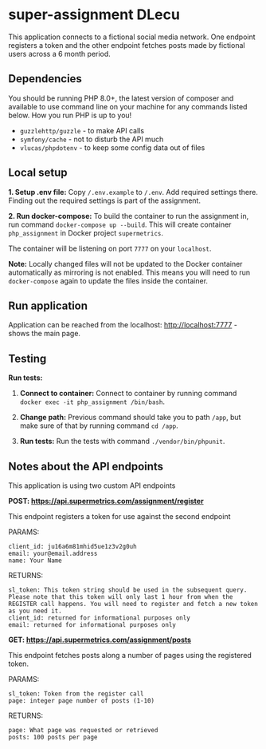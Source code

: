 # super-assignment DLecu

This application connects to a fictional social media network. One endpoint registers a token and the other endpoint fetches posts made by fictional users across a 6 month period.

## Dependencies

You should be running PHP 8.0+, the latest version of composer and available to use command line on your machine for any commands listed below. How you run PHP is up to you!

* `guzzlehttp/guzzle` - to make API calls
* `symfony/cache` - not to disturb the API much
* `vlucas/phpdotenv` - to keep some config data out of files

## Local setup

**1. Setup .env file:** Copy `/.env.example` to `/.env`. Add required settings there. Finding out the required settings is part of the assignment.

**2. Run docker-compose:**
To build the container to run the assignment in, run command `docker-compose up --build`. This will create container `php_assignment` in Docker project `supermetrics`.

The container will be listening on port `7777` on your `localhost`.

**Note:** Locally changed files will not be updated to the Docker container automatically as mirroring is not enabled. This means you will need to run `docker-compose` again to update the files inside the container.

## Run application
Application can be reached from the localhost: 
[http://localhost:7777](http://localhost:7777) - shows the main page.

## Testing

**Run tests:**

1. **Connect to container:**
Connect to container by running command `docker exec -it php_assignment /bin/bash`.

2. **Change path:**
Previous command should take you to path `/app`, but make sure of that by running command `cd /app`.

4. **Run tests:**
Run the tests with command `./vendor/bin/phpunit`.

## Notes about the API endpoints

This application is using two custom API endpoints

**POST: https://api.supermetrics.com/assignment/register**

This endpoint registers a token for use against the second endpoint

PARAMS:
```
client_id: ju16a6m81mhid5ue1z3v2g0uh
email: your@email.address
name: Your Name
```

RETURNS:
```
sl_token: This token string should be used in the subsequent query. Please note that this token will only last 1 hour from when the REGISTER call happens. You will need to register and fetch a new token as you need it.
client_id: returned for informational purposes only
email: returned for informational purposes only
```



**GET: https://api.supermetrics.com/assignment/posts**

This endpoint fetches posts along a number of pages using the registered token.

PARAMS:
```
sl_token: Token from the register call
page: integer page number of posts (1-10)
```

RETURNS:
```
page: What page was requested or retrieved
posts: 100 posts per page
```


